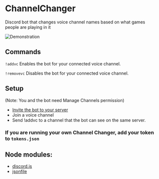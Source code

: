 # ChannelChanger
Discord bot that changes voice channel names based on what games people are playing in it

![Demonstration](https://github.com/Pigpog/ChannelChanger/raw/master/example.png)

## Commands
`!addvc`      Enables the bot for your connected voice channel.

`!removevc`   Disables the bot for your connected voice channel.

## Setup
(Note: You and the bot need Manage Channels permission)
 - [Invite the bot to your server](https://discordapp.com/oauth2/authorize?client_id=376545537870266369&scope=bot&permissions=16)
 - Join a voice channel
 - Send !addvc to a channel that the bot can see on the same server.
 
 ### If you are running your own Channel Changer, add your token to `tokens.json`
 
 ## Node modules:
  - [discord.js](https://www.npmjs.com/package/discord.js)
  - [jsonfile](https://www.npmjs.com/package/jsonfile)
